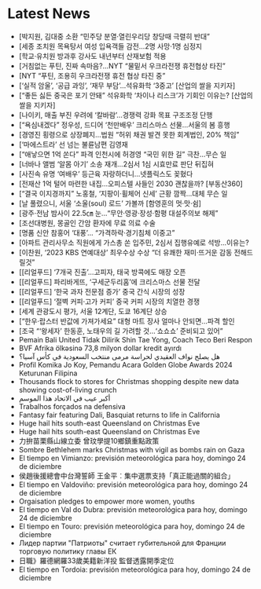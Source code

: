 # Latest News
-  [박지원, 김대중 소환 “민주당 분열·열린우리당 창당때 극렬히 반대”
-  [세종 조치원 목욕탕서 여성 입욕객들 감전…2명 사망·1명 심정지
-  [학교·유치원 방과후 강사도 내년부터 산재보험 적용
-  [거침없는 푸틴, 진짜 속마음?…NYT “물밑서 우크라전쟁 휴전협상 타진”
-  [NYT “푸틴, 조용히 우크라전쟁 휴전 협상 타진 중”
-  [‘실적 암울’, ‘공급 과잉’, ‘재무 부담’…석유화학 ‘3중고’ [산업의 쌀을 지키자]
-  [“좋든 싫든 중국은 포기 안돼” 석유화학 ‘차이나 리스크’가 기회인 이유는? [산업의 쌀을 지키자]
-  [나이키, 매출 부진 우려에 ‘칼바람’…경쟁력 강화 목표 구조조정 단행
-  [“욕심내겠다” 정우성, 드디어 ‘천만배우’ 크리스마스 선물…서울의 봄 흥행
-  [경영진 횡령으로 상장폐지…법원 “허위 채권 발견 못한 회계법인, 20% 책임”
-  [‘마에스트라’ 선 넘는 불륜남편 김영재
-  [“애낳으면 1억 쏜다” 파격 인천시에 허경영 “국민 위한 길” 극찬…무슨 일
-  [너바나 앨범 ‘알몸 아기’ 소송 재개…2심서 1심 시효만료 판단 뒤집혀
-  [사진속 유명 ‘여배우’ 등근육 자랑하더니…넷플릭스도 꽂혔다
-  [전재산 1억 털어 마련한 내집…오피스텔 사들인 2030 괜찮을까? [부동산360]
-  [“결국 이지경까지” 노홍철, ‘지팡이·휠체어 신세’ 근황 깜짝…대체 무슨 일
-  [날 풀렸으니, 서울 ‘소울(soul) 로드’ 가볼까 [함영훈의 멋·맛·쉼]
-  [광주·전남 밤사이 22.5㎝ 눈…“무안·영광·장성·함평 대설주의보 해제”
-  [조선대병원, 몽골인 간암 환자에 무료 의료 수술
-  [명품 신안 참홍어 ‘대풍’… “가격하락·경기침체 이중고”
-  [아파트 관리사무소 직원에게 가스총 쏜 입주민, 2심서 집행유예로 석방…이유는?
-  [이찬원, ‘2023 KBS 연예대상’ 최우수상 수상 “더 유쾌한 재미‧뜨거운 감동 전해드릴것”
-  [[리얼푸드] ‘7개국 진출’…고피자, 태국 방콕에도 매장 오픈
-  [[리얼푸드] 파리바게뜨, ‘구세군두리홈’에 크리스마스 선물 전달
-  [[리얼푸드] ‘한국 과자 전문점 증가’ 중국 간식 시장의 성장
-  [[리얼푸드] ‘절벽 커피·고가 커피’ 중국 커피 시장의 치열한 경쟁
-  [세계 관광도시 평가, 서울 12계단, 도쿄 16계단 상승
-  [“한우·랍스터 반값에 가져가세요” 대형 마트 장사 얼마나 안되면…파격 할인
-  [조국 “‘왕세자’ 한동훈, 노태우의 길 가려할 것…‘쇼쇼쇼’ 준비되고 있어”
-  Pemain Bali United Tidak Dilirik Shin Tae Yong, Coach Teco Beri Respon
-  BVF Afrika ölkəsinə 73,8 milyon dollar kredit ayırdı
-  هل يصلح نواف العقيدي لحراسة مرمى منتخب السعودية في كأس آسيا؟
-  Profil Komika Jo Koy, Pemandu Acara Golden Globe Awards 2024 Keturunan Filipina
-  Thousands flock to stores for Christmas shopping despite new data showing cost-of-living crunch
-  أكبر عيب في الاتحاد هذا الموسم
-  Trabalhos forçados na defensiva
-  Fantasy fair featuring Dali, Basquiat returns to life in California
-  Huge hail hits south-east Queensland on Christmas Eve
-  Huge hail hits south-east Queensland on Christmas Eve
-  力拚苗栗縣山線立委 曾玟學提10鄉鎮重點政策
-  Sombre Bethlehem marks Christmas with vigil as bombs rain on Gaza
-  El tiempo en Vimianzo: previsión meteorológica para hoy, domingo 24 de diciembre
-  侯趙後援總會中台灣誓師 王金平︰集中選票支持「真正能過關的組合」
-  El tiempo en Valdoviño: previsión meteorológica para hoy, domingo 24 de diciembre
-  Orgaisation pledges to empower more women, youths
-  El tiempo en Val do Dubra: previsión meteorológica para hoy, domingo 24 de diciembre
-  El tiempo en Touro: previsión meteorológica para hoy, domingo 24 de diciembre
-  Лидер партии "Патриоты" считает губительной для Франции торговую политику главы ЕК
-  日職》羅德網羅33歲美籍新洋投 監督透露開季定位
-  El tiempo en Tordoia: previsión meteorológica para hoy, domingo 24 de diciembre
